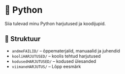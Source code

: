 # 🐍 Python

Siia tulevad minu Python harjutused ja koodijupid.


## 📁 Struktuur

- `andmeFAILID/` – õppematerjalid, manuaalid ja juhendid
- `kooliHARJUTUSED/` – koolis tehtud harjutused
- `kodusedHARJUTUSED/` – kodused ülesanded
- `viimaneHARJUTUS/` – Lõpp eesmärk
